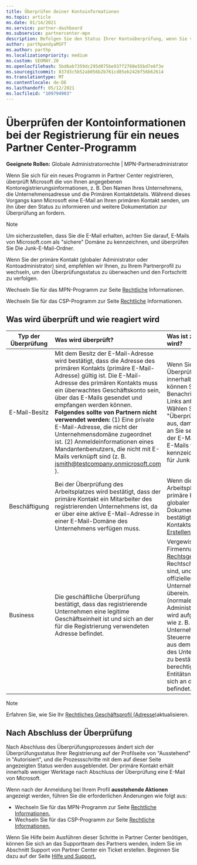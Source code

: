 ```yaml
---
title: Überprüfen deiner Kontoinformationen
ms.topic: article
ms.date: 01/14/2021
ms.service: partner-dashboard
ms.subservice: partnercenter-mpn
description: Befolgen Sie den Status Ihrer Kontoüberprüfung, wenn Sie versuchen, sich für ein neues Partner Center registrieren. Erfahren Sie, wie Sie bei Bedarf zusätzliche Informationen zur Verfügung stellen.
author: parthpandyaMSFT
ms.author: parthp
ms.localizationpriority: medium
ms.custom: SEOMAY.20
ms.openlocfilehash: 5bd6ab7359dc295d075be937f2760e55bd7e6f3e
ms.sourcegitcommit: 837d3c5b52ab056b2b761cd85eb2426f56b62614
ms.translationtype: MT
ms.contentlocale: de-DE
ms.lasthandoff: 05/12/2021
ms.locfileid: "109794903"
---
```

# <a name="verify-your-account-information-when-you-enroll-in-a-new-partner-center-program"></a>Überprüfen der Kontoinformationen bei der Registrierung für ein neues Partner Center-Programm

**Geeignete Rollen:** Globale Administratorrechte | MPN-Partneradministrator

Wenn Sie sich für ein neues Programm in Partner Center registrieren, überprüft Microsoft die von Ihnen angegebenen Kontoregistrierungsinformationen, z. B. Den Namen Ihres Unternehmens, die Unternehmensadresse und die Primären Kontaktdetails. Während dieses Vorgangs kann Microsoft eine E-Mail an Ihren primären Kontakt senden, um ihn über den Status zu informieren und weitere Dokumentation zur Überprüfung an fordern.

>[!NOTE]
>Um sicherzustellen, dass Sie die E-Mail erhalten, achten Sie darauf, E-Mails von Microsoft.com als "sichere" Domäne zu kennzeichnen, und überprüfen Sie Die Junk-E-Mail-Ordner.

Wenn Sie der primäre Kontakt (globaler Administrator oder Kontoadministrator) sind, empfehlen wir Ihnen, zu Ihrem Partnerprofil zu wechseln, um den Überprüfungsstatus zu überwachen und den Fortschritt zu verfolgen.

Wechseln Sie für das MPN-Programm zur Seite [Rechtliche](https://partner.microsoft.com/pcv/accountsettings/connectedpartnerprofile) Informationen.

Wechseln Sie für das CSP-Programm zur Seite [Rechtliche](https://partner.microsoft.com/pcv/accountsettings/partnerprofile) Informationen.


## <a name="what-is-verified-and-how-to-respond"></a>Was wird überprüft und wie reagiert wird

|**Typ der Überprüfung**   |**Was wird überprüft?**   |**Was ist zu tun, wenn es abgelehnt wird?**   |
|----------------------------|:-----------------------------------|:--------------------------------------|
|E-Mail-Besitz   |Mit dem Besitz der E-Mail-Adresse wird bestätigt, dass die Adresse des primären Kontakts (primäre E-Mail-Adresse) gültig ist. Die E-Mail-Adresse des primären Kontakts muss ein überwachtes Geschäftskonto sein, über das E-Mails gesendet und empfangen werden können. **Folgendes sollte von Partnern nicht verwendet werden:** (1) Eine private E-Mail-Adresse, die nicht der Unternehmensdomäne zugeordnet ist. (2) Anmeldeinformationen eines Mandantenbenutzers, die nicht mit E-Mails verknüpft sind (z. B. jsmith@testcompany.onmicrosoft.com ).  |Wenn Sie die E-Mail-Nachricht zur Überprüfung des E-Mail-Besitzes nicht innerhalb eines Geschäftstags erhalten, können Sie die erneute Benachrichtigung über die folgenden Links anfordern: für [MPN,](https://partner.microsoft.com/pcv/accountsettings/connectedpartnerprofile)für [CSP](https://partner.microsoft.com/pcv/accountsettings/partnerprofile). Wählen Sie auf der Profilseite den Link "Überprüfungs-E-Mail erneut senden" aus, damit Microsoft die E-Mail erneut an Sie senden kann. Um den Empfang der E-Mail sicherzustellen, sollten Sie E-Mails von „microsoft.com“ als „Sicher“ kennzeichnen und auch in Ihren Ordnern für Junk-E-Mails nachsehen.|
|Beschäftigung |Bei der Überprüfung des Arbeitsplatzes wird bestätigt, dass der primäre Kontakt ein Mitarbeiter des registrierenden Unternehmens ist, da er über eine aktive E-Mail-Adresse in einer E-Mail-Domäne des Unternehmens verfügen muss.|Wenn die Überprüfung des Arbeitsplatzes abgelehnt wird, muss der primäre Kontakt (normalerweise Ihr globaler Oder Kontoadministrator) eine Dokumentation bereitstellen, die bestätigt, dass die E-Mail-Domäne des Kontakts im Besitz des Arbeitgebers ist. [Erstellen Sie ein Supportticket.](https://partner.microsoft.com/dashboard/support/csp/servicerequests/create?stage=2&topicid=c34a5c81-a111-476d-11a4-81c808c37a6b)|
|Business   | Die geschäftliche Überprüfung bestätigt, dass das registrierende Unternehmen eine legitime Geschäftseinheit ist und sich an der für die Registrierung verwendeten Adresse befindet.|Vergewissern Sie sich, dass der Firmenname und die Adresse in Ihrem [Rechtsgeschäftsprofil](https://partner.microsoft.com/pcv/accountsettings/connectedpartnerprofile) frei von Rechtschreibfehlern und Abkürzungen sind, und stimmen Sie genau mit Den offiziellen Unternehmensregistrierungsdatensätzen überein. Der Hauptansprechperson (normalerweise Ihr globaler Administrator oder Kontoadministrator) wird aufgefordert, offizielle Dokumente wie z. B. ein Zertifikat für die Unternehmensregistrierung, eine Steuerregistrierung oder einen Beleg aus dem Land oder der Niederlassung des Unternehmens bereitzustellen, um zu bestätigen, dass das Unternehmen berechtigt ist, unter diesem Entitätsnamen Geschäfte zu tätigen, und sich an der Registrierungsadresse befindet. [Erstellen eines Supporttickets](https://partner.microsoft.com/dashboard/support/csp/servicerequests/create?stage=2&topicid=52ac28f3-d58f-99d9-9846-3df5a6477c54)|

>[!NOTE]
>Erfahren Sie, wie Sie Ihr [Rechtliches Geschäftsprofil (Adresse)](update-your-partner-profile.md)aktualisieren.

## <a name="when-verification-concludes"></a>Nach Abschluss der Überprüfung

Nach Abschluss des Überprüfungsprozesses ändert sich der Überprüfungsstatus Ihrer Registrierung auf der Profilseite von "Ausstehend" in "Autorisiert", und die Prozessschritte mit dem auf dieser Seite angezeigten Status werden ausgeblendet.
Der primäre Kontakt erhält innerhalb weniger Werktage nach Abschluss der Überprüfung eine E-Mail von Microsoft. 

Wenn nach der Anmeldung bei Ihrem Profil **ausstehende Aktionen** angezeigt werden, führen Sie die erforderlichen Änderungen wie folgt aus:

- Wechseln Sie für das MPN-Programm zur Seite [Rechtliche Informationen.](https://partner.microsoft.com/pcv/accountsettings/connectedpartnerprofile)  
- Wechseln Sie für das CSP-Programm zur Seite [Rechtliche Informationen.](https://partner.microsoft.com/pcv/accountsettings/partnerprofile)

Wenn Sie Hilfe beim Ausführen dieser Schritte in Partner Center benötigen, können Sie sich an das Supportteam des Partners wenden, indem Sie im Abschnitt Support von Partner Center ein Ticket erstellen. Beginnen Sie dazu auf der Seite [Hilfe und Support.](https://partner.microsoft.com/dashboard/support/servicerequests/create?stage=2&topicid=21655de7-7dbb-4927-33a2-f60f45feadf3)
